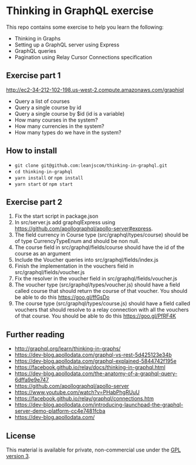 Thinking in GraphQL exercise
=========================

This repo contains some exercise to help you learn the following:

- Thinking in Graphs
- Setting up a GraphQL server using Express
- GraphQL queries
- Pagination using Relay Cursor Connections specification

## Exercise part 1

http://ec2-34-212-102-198.us-west-2.compute.amazonaws.com/graphiql

* Query a list of courses
* Query a single course by id
* Query a single course by $id  (id is a variable)
* How many courses in the system?
* How many currencies in the system?
* How many types do we have in the system?


## How to install

- `git clone git@github.com:leanjscom/thinking-in-graphql.git`
- `cd thinking-in-graphql`
- `yarn install` or `npm install`
- `yarn start` or `npm start`

## Exercise part 2

1. Fix the start script in package.json
2. In src/server.js add graphqlExpress using https://github.com/apollographql/apollo-server#express.
3. The field currency in Course type (src/graphql/types/course) should be of type CurrencyTypeEnum and should be non null.
4. The course field in src/graphql/fields/course should have the id of the course as an argument
5. Include the Voucher queries into src/graphql/fields/index.js
6. Finish the implementation in the vouchers field in src/graphql/fields/voucher.js
7. Fix the resolver in the voucher field in src/graphql/fields/voucher.js
8. The voucher type (src/graphql/types/voucher.js) should have a field called course that should return the course of that voucher. You should be able to do this https://goo.gl/ffGsDo
9. The course type (src/graphql/types/course.js) should have a field called vouchers that should resolve to a relay connection with all the vouchers of that course. You should be able to do this https://goo.gl/PfRF4K

## Further reading

- http://graphql.org/learn/thinking-in-graphs/
- https://dev-blog.apollodata.com/graphql-vs-rest-5d425123e34b
- https://dev-blog.apollodata.com/graphql-explained-5844742f195e
- https://facebook.github.io/relay/docs/thinking-in-graphql.html
- https://dev-blog.apollodata.com/the-anatomy-of-a-graphql-query-6dffa9e9e747
- https://github.com/apollographql/apollo-server
- https://www.youtube.com/watch?v=PHabPhgRUuU
- https://facebook.github.io/relay/graphql/connections.htm
- https://dev-blog.apollodata.com/introducing-launchpad-the-graphql-server-demo-platform-cc4e7481fcba
- https://dev-blog.apollodata.com/

## License

This material is available for private, non-commercial use under the [GPL version 3](http://www.gnu.org/licenses/gpl-3.0-standalone.html).
